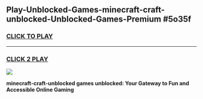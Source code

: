 
## Play-Unblocked-Games-minecraft-craft-unblocked-Unblocked-Games-Premium #5o35f
<h3>
<a href="https://premium.freeplayer.one?title=minecraft-craft-unblocked&ref=12M">CLICK TO PLAY</a></h3>
<hr>

<h3>
<a href="https://premium.freeplayer.one?title=minecraft-craft-unblocked&ref=12M">CLICK 2 PLAY</a>
  
</h3>

<a href="https://premium.freeplayer.one?title=minecraft-craft-unblocked&ref=12M"><img src="https://clearcache.store/games.png"></a>


**minecraft-craft-unblocked games unblocked: Your Gateway to Fun and Accessible Online Gaming**
